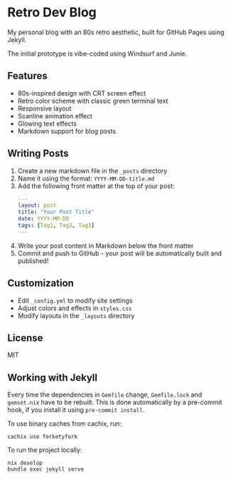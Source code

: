 # Retro Dev Blog

My personal blog with an 80s retro aesthetic, built for GitHub Pages using Jekyll.

The initial prototype is vibe-coded using Windsurf and Junie.

## Features

- 80s-inspired design with CRT screen effect
- Retro color scheme with classic green terminal text
- Responsive layout
- Scanline animation effect
- Glowing text effects
- Markdown support for blog posts

## Writing Posts

1. Create a new markdown file in the `_posts` directory
2. Name it using the format: `YYYY-MM-DD-title.md`
3. Add the following front matter at the top of your post:
   ```yaml
   ---
   layout: post
   title: "Your Post Title"
   date: YYYY-MM-DD
   tags: [Tag1, Tag2, Tag3]
   ---
   ```
4. Write your post content in Markdown below the front matter
5. Commit and push to GitHub - your post will be automatically built and published!

## Customization

- Edit `_config.yml` to modify site settings
- Adjust colors and effects in `styles.css`
- Modify layouts in the `_layouts` directory

## License

MIT

## Working with Jekyll

Every time the dependencies in `Gemfile` change, `Gemfile.lock` and `gemset.nix` have to be rebuilt. 
This is done automatically by a pre-commit hook, if you install it using `pre-commit install`.

To use binary caches from cachix, run:

```shell
cachix use forketyfork
```

To run the project locally:
```shell
nix develop
bundle exec jekyll serve
```
